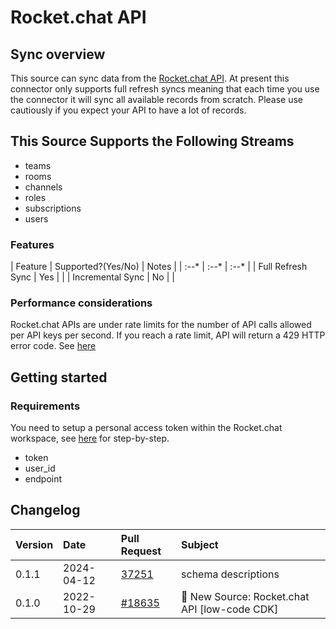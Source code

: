 # Rocket.chat API

## Sync overview

This source can sync data from the [Rocket.chat API](https://developer.rocket.chat/reference/api). At present this connector only supports full refresh syncs meaning that each time you use the connector it will sync all available records from scratch. Please use cautiously if you expect your API to have a lot of records.

## This Source Supports the Following Streams

* teams
* rooms
* channels
* roles
* subscriptions
* users

### Features

| Feature | Supported?\(Yes/No\) | Notes |
| :--* | :--* | :--* |
| Full Refresh Sync | Yes |  |
| Incremental Sync | No |  |

### Performance considerations

Rocket.chat APIs are under rate limits for the number of API calls allowed per API keys per second. If you reach a rate limit, API will return a 429 HTTP error code. See [here](https://developer.rocket.chat/reference/api/rest-api/endpoints/other-important-endpoints/rate-limiter-endpoints)

## Getting started

### Requirements

You need to setup a personal access token within the Rocket.chat workspace, see [here](https://docs.rocket.chat/use-rocket.chat/user-guides/user-panel/my-account#personal-access-tokens) for step-by-step.

- token
- user_id
- endpoint

## Changelog

| Version | Date       | Pull Request                                              | Subject                                       |
| :------ | :--------- | :-------------------------------------------------------- | :-----------------------------------------    |
| 0.1.1 | 2024-04-12 | [37251](https://github.com/airbytehq/airbyte/pull/37251) | schema descriptions |
| 0.1.0   | 2022-10-29 | [#18635](https://github.com/airbytehq/airbyte/pull/18635) | 🎉 New Source: Rocket.chat API [low-code CDK] |
